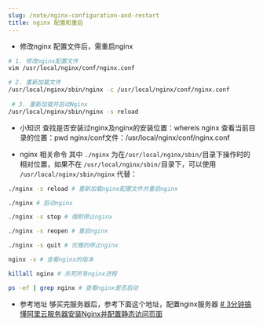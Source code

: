 ```yaml
---
slug: /note/nginx-configuration-and-restart
title: nginx 配置和重启
---
```


- 修改nginx 配置文件后，需重启nginx
```bash
# 1. 修改nginx配置文件
vim /usr/local/nginx/conf/nginx.conf

# 2. 重新加载文件
/usr/local/nginx/sbin/nginx -c /usr/local/nginx/conf/nginx.conf
 
 # 3. 重新加载并启动Nginx
/usr/local/nginx/sbin/nginx -s reload
```

- 小知识
查找是否安装过nginx及nginx的安装位置：whereis nginx
查看当前目录的位置：pwd
nginx/conf文件：/usr/local/nginx/conf/nginx.conf


- nginx 相关命令
其中 `./nginx` 为在`/usr/local/nginx/sbin/`目录下操作时的相对位置，如果不在 `/usr/local/nginx/sbin/`目录下，可以使用 ` /usr/local/nginx/sbin/nginx` 代替：
```bash
./nginx -s reload # 重新加载nginx配置文件并重启nginx

./nginx # 启动nginx

./nginx -s stop # 强制停止nginx

./nginx -s reopen # 重启nginx

./nginx -s quit # 优雅的停止nginx

nginx -v # 查看nginx的版本

killall nginx # 杀死所有nginx进程

ps -ef | grep nginx # 查看nginx是否启动
```


- 参考地址
够买完服务器后，参考下面这个地址，配置nginx服务器
[# 3分钟搞懂阿里云服务器安装Nginx并配置静态访问页面](https://developer.aliyun.com/article/933711)
